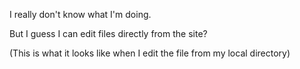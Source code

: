 I really don't know what I'm doing.

But I guess I can edit files directly from the site?

(This is what it looks like when I edit the file from my local directory)